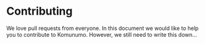 # Contributing

We love pull requests from everyone. In this document we would like to help you to contribute to Komunumo. However, we still need to write this down…
